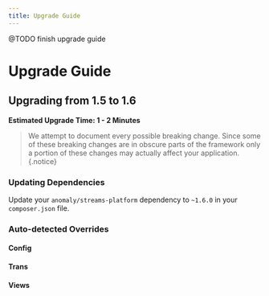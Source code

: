 ```yaml
---
title: Upgrade Guide
---
```


@TODO finish upgrade guide

# Upgrade Guide

<div class="documentation__toc"></div>

## Upgrading from 1.5 to 1.6

**Estimated Upgrade Time: 1 - 2 Minutes**

> We attempt to document every possible breaking change. Since some of these breaking changes are in obscure parts of the framework only a portion of these changes may actually affect your application.{.notice}

### Updating Dependencies

Update your `anomaly/streams-platform` dependency to `~1.6.0` in your `composer.json` file.

### Auto-detected Overrides

#### Config
#### Trans
#### Views
